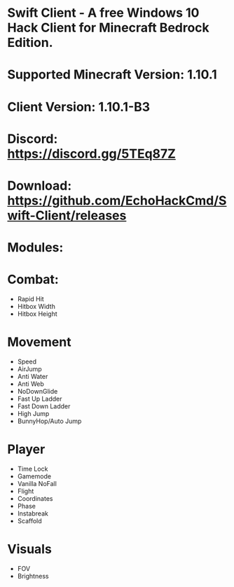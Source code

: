 # Swift Client - A free Windows 10 Hack Client for Minecraft Bedrock Edition.

# Supported Minecraft Version: 1.10.1
# Client Version: 1.10.1-B3

# Discord: https://discord.gg/5TEq87Z

# Download: https://github.com/EchoHackCmd/Swift-Client/releases

# Modules:

# Combat:
- Rapid Hit
- Hitbox Width
- Hitbox Height

# Movement
- Speed
- AirJump
- Anti Water
- Anti Web
- NoDownGlide
- Fast Up Ladder
- Fast Down Ladder
- High Jump
- BunnyHop/Auto Jump

# Player
- Time Lock
- Gamemode
- Vanilla NoFall
- Flight
- Coordinates
- Phase
- Instabreak
- Scaffold

# Visuals
- FOV
- Brightness

